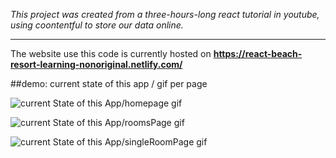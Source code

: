 _This project was created from a three-hours-long react tutorial in youtube, using coontentful to store our data online._ 



---



The website use this code is currently hosted on **https://react-beach-resort-learning-nonoriginal.netlify.com/**  

##demo: current state of this app / gif per page 

![current State of this App/homepage gif](homepage_demo.gif)


![current State of this App/roomsPage gif](rooms_Page_demo.gif) 


![current State of this App/singleRoomPage gif](singleRoomPage.gif) 
